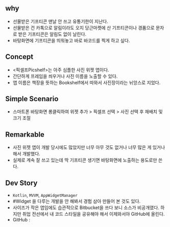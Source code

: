 why
---

- 선물받은 기프티콘 맨날 안 쓰고 유통기한이 지난다.
- 선물받은 건 카톡으로 알림이라도 오지 당근마켓에 산 기프티콘이나 경품으로 문자로 받은 기프티콘은 알림도 없이 날린다.
- 바탕화면에 기프티콘을 띄워놓고 바로 바코드를 찍게 하고 싶다.


Concept
---

-   <픽셀프Picshelf>는 아주 심플한 사진 위젯 앱이다.
- 간단하게 프레임을 씌우거나 사진 이름을 노출할 수 있다. 
- 앱 이름은 책장을 뜻하는 Bookshelf에서 따와서 사진장이라는 뉘앙스로 지었다.
   

Simple Scenario
---

-   스마트폰 바탕화면 롱클릭하여 위젯 추가 > 픽셀프 선택 > 사진 선택 후 재배치 및 크기 조절   
   

Remarkable
---

-   사진 위젯 앱이 개발 당시에도 많았지만 너무 아무 것도 없거나 너무 많은 게 있거나 해서 개발했다.
- 실제로 계속 잘 쓰고 있는데 딱 기프티콘 생기면 바탕화면에 노출하는 용도로만 쓴다.



Dev Story
---

- `Kotlin`, `MVVM`, `AppWidgetManager`
- #Widget 을 다루는 개발을 안 해봐서 경험 삼아 만들어 본 것도 있다.
- 사이즈가 작은 앱임에도 습관적으로 Bitbucket을 쓰다 보니 소스가 비공개였다. 하지만 취업 전선에서 내 코드 스타일을 공유해야 해서 이제와서야 GitHub에 올린다.
- GitHub : 

